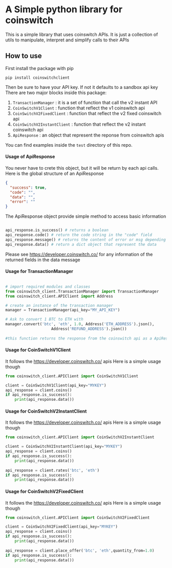 # A Simple python library for coinswitch

This is a simple library that uses coinswitch APIs. 
It is just a collection of utils to manipulate, interpret and simplify calls to their APIs 

## How to use

First install the package with pip

```
pip install coinswitchclient 
```

Then be sure to have your API key. If not it defaults to a sandbox api key
There are two major blocks inside this package:
1. `TransactionManager` : it is a set of function that call the v2 instant API
2. `CoinSwitchV1Client` : function that reflect the v1 coinswitch api
3. `CoinSwitchV2FixedClient` : function that reflect the v2 fixed coinswitch api
4. `CoinSwitchV2InstantClient` : function that reflect the v2 instant coinswitch api
5. `ApiResponse` : an object that represent the reponse from coinswitch apis

You can find examples inside the `test` directory of this repo. 

#### Usage of ApiResponse

You never have to crete this object, but it will be return by each api calls.
Here is the global structure of an ApiResponse

```json
{
  "success": true,
  "code": "",
  "data": "",
  "error": ""
}
```

The ApiResponse object provide simple method to access basic information

```python

api_response.is_success() # returns a boolean
api_response.code() # return the code string in the "code" field
api_response.message() # returns the content of error or msg depending on the remote response
api_response.data() # return a dict object that represent the data

```

Please see https://developer.coinswitch.co/ for any information of the returned fields in the data message

#### Usage for TransactionManager

```python

# import required modules and classes
from coinswitch_client.TransactionManager import TransactionManager
from coinswitch_client.APIClient import Address

# create an instance of the transaction manager
manager = TransactionManager(api_key="MY_API_KEY")

# Ask to convert 1 BTC to ETH with 
manager.convert('btc', 'eth', 1.0, Address('ETH_ADDRESS').json(),
                    Address('REFUND_ADDRESS').json())
                    
#this function returns the response from the coinswitch api as a ApiResponse
```

#### Usage for CoinSwitchV1Client

It follows the https://developer.coinswitch.co/ apis
Here is a simple usage though

```python
from coinswitch_client.APIClient import CoinSwitchV1Client

client = CoinSwitchV1Client(api_key="MYKEY")
api_response = client.coins()
if api_response.is_success():
    print(api_response.data())

```

#### Usage for CoinSwitchV2InstantClient

It follows the https://developer.coinswitch.co/ apis
Here is a simple usage though

```python
from coinswitch_client.APIClient import CoinSwitchV2InstantClient

client = CoinSwitchV2InstantClient(api_key="MYKEY")
api_response = client.coins()
if api_response.is_success():
    print(api_response.data())
    
api_response = client.rates('btc', 'eth')
if api_response.is_success():
    print(api_response.data())

```
#### Usage for CoinSwitchV2FixedClient

It follows the https://developer.coinswitch.co/ apis
Here is a simple usage though

```python
from coinswitch_client.APIClient import CoinSwitchV2FixedClient

client = CoinSwitchV2FixedClient(api_key="MYKEY")
api_response = client.coins()
if api_response.is_success():
    print(api_response.data())
    
api_response = client.place_offer('btc', 'eth',quantity_from=1.0)
if api_response.is_success():
    print(api_response.data())

```
